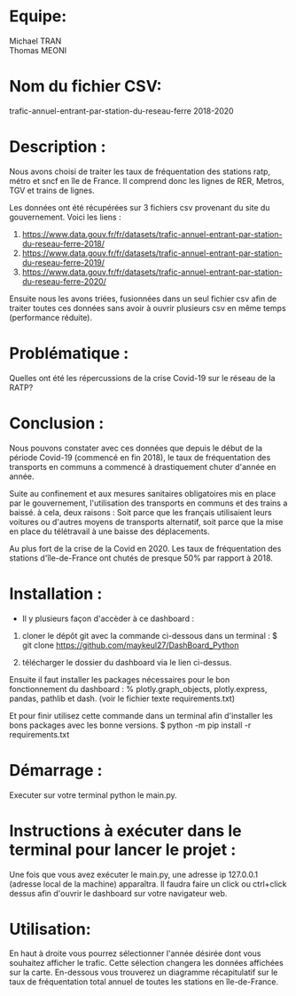 # Equipe:
Michael TRAN <br>
Thomas MEONI

# Nom du fichier CSV:
trafic-annuel-entrant-par-station-du-reseau-ferre 2018-2020

# Description :
Nous avons choisi de traiter les taux de fréquentation des stations ratp, métro et sncf en île de France. 
Il comprend donc les lignes de RER, Metros, TGV et trains de lignes.

Les données ont été récupérées sur 3 fichiers csv provenant du site du gouvernement.
Voici les liens :
1) https://www.data.gouv.fr/fr/datasets/trafic-annuel-entrant-par-station-du-reseau-ferre-2018/
2) https://www.data.gouv.fr/fr/datasets/trafic-annuel-entrant-par-station-du-reseau-ferre-2019/
3) https://www.data.gouv.fr/fr/datasets/trafic-annuel-entrant-par-station-du-reseau-ferre-2020/

Ensuite nous les avons triées, fusionnées dans un seul fichier csv afin de traiter toutes ces données sans avoir à ouvrir plusieurs csv en même temps (performance réduite).

# Problématique :
Quelles ont été les répercussions de la crise Covid-19 sur le réseau de la RATP?

# Conclusion :
Nous pouvons constater avec ces données que depuis le début de la période Covid-19 (commencé en fin 2018), le taux de fréquentation
des transports en communs a commencé à drastiquement chuter d'année en année.

Suite au confinement et aux mesures sanitaires obligatoires mis en place par le gouvernement, l'utilisation des transports en communs et des trains a baissé. 
à cela, deux raisons : Soit parce que les français utilisaient leurs voitures ou d'autres moyens de transports alternatif, soit parce que la mise en place du télétravail à une baisse
des déplacements.

Au plus fort de la crise de la Covid en 2020.
Les taux de fréquentation des stations d'île-de-France ont chutés de presque 50% par rapport à 2018.

# Installation :
- Il y plusieurs façon d'accèder à ce dashboard :
1) cloner le dépôt git avec la commande ci-dessous dans un terminal :
$ git clone https://github.com/maykeul27/DashBoard_Python

2) télécharger le dossier du dashboard via le lien ci-dessus.

Ensuite il faut installer les packages nécessaires pour le bon fonctionnement du dashboard :
% plotly.graph_objects, plotly.express, pandas, pathlib et dash.
(voir le fichier texte requirements.txt)

Et pour finir utilisez cette commande dans un terminal afin d'installer les bons packages avec les bonne versions.
$ python -m pip install -r requirements.txt

# Démarrage :
Executer sur votre terminal python le main.py.
# Instructions à exécuter dans le terminal pour lancer le projet :
Une fois que vous avez exécuter le main.py, une adresse ip 127.0.0.1 (adresse local de la machine) apparaîtra. 
Il faudra faire un click ou ctrl+click dessus afin d'ouvrir le dashboard sur votre navigateur web.

# Utilisation: 
En haut à droite vous pourrez sélectionner l'année désirée dont vous souhaitez afficher le trafic.
Cette sélection changera les données affichées sur la carte. En-dessous vous trouverez un diagramme
récapitulatif sur le taux de fréquentation total annuel de toutes les stations en île-de-France.